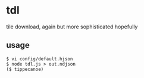 # tdl
tile download, again but more sophisticated hopefully

## usage
```
$ vi config/default.hjson
$ node tdl.js > out.ndjson
($ tippecanoe)
```
